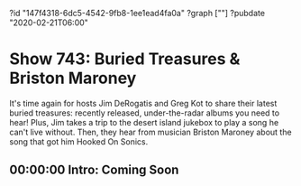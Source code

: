 ?id "147f4318-6dc5-4542-9fb8-1ee1ead4fa0a"
?graph [""]
?pubdate "2020-02-21T06:00"

# Show 743: Buried Treasures & Briston Maroney

It's time again for hosts Jim DeRogatis and Greg Kot to share their latest buried treasures: recently released, under-the-radar albums you need to hear! Plus, Jim takes a trip to the desert island jukebox to play a song he can't live without. Then, they hear from musician Briston Maroney about the song that got him Hooked On Sonics.

## 00:00:00 Intro: Coming Soon